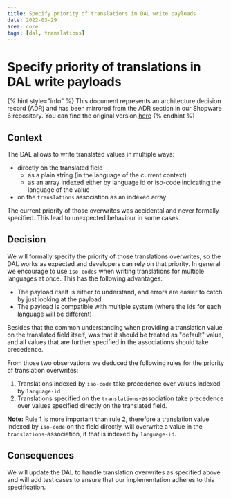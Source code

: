```yaml
---
title: Specify priority of translations in DAL write payloads
date: 2022-03-29
area: core
tags: [dal, translations]
--- 
```


# Specify priority of translations in DAL write payloads

{% hint style="info" %}
This document represents an architecture decision record (ADR) and has been mirrored from the ADR section in our Shopware 6 repository.
You can find the original version [here](https://github.com/shopware/platform/blob/trunk/adr/2022-03-29-specify-priority-of-translations-in-dal-write-payloads.md)
{% endhint %}

## Context

The DAL allows to write translated values in multiple ways:
* directly on the translated field
  * as a plain string (in the language of the current context)
  * as an array indexed either by language id or iso-code indicating the language of the value
* on the `translations` association as an indexed array

The current priority of those overwrites was accidental and never formally specified.
This lead to unexpected behaviour in some cases.

## Decision

We will formally specify the priority of those translations overwrites, so the DAL works as expected and developers can rely on that priority.
In general we encourage to use `iso-codes` when writing translations for multiple languages at once.
This has the following advantages:
* The payload itself is either to understand, and errors are easier to catch by just looking at the payload.
* The payload is compatible with multiple system (where the ids for each language will be different)

Besides that the common understanding when providing a translation value on the translated field itself,
was that it should be treated as "default" value, and all values that are further specified in the associations should take precedence.

From those two observations we deduced the following rules for the priority of translation overwrites:
1. Translations indexed by `iso-code` take precedence over values indexed by `language-id`
2. Translations specified on the `translations`-association take precedence over values specified directly on the translated field.

**Note:** Rule 1 is more important than rule 2, therefore a translation value indexed by `iso-code` on the field directly, 
will overwrite a value in the `translations`-association, if that is indexed by `language-id`.

## Consequences

We will update the DAL to handle translation overwrites as specified above 
and will add test cases to ensure that our implementation adheres to this specification.
